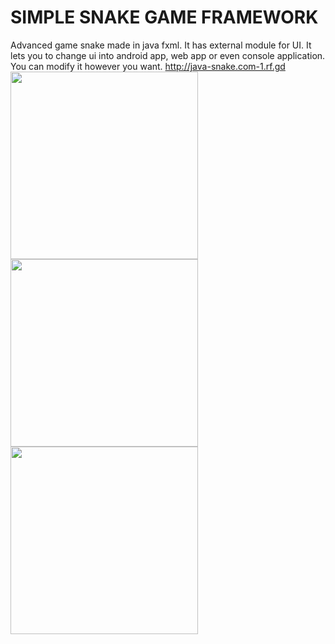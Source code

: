 # SIMPLE SNAKE GAME FRAMEWORK
Advanced game snake made in java fxml. It has external module for UI. It lets you to change ui into android app, web app or even console application. You can modify it however you want.
http://java-snake.com-1.rf.gd
<br/>
<img width="300px" src="https://github.com/jakobhostnik/Snake/blob/master/Java-snake-website(java-snake)/java-snake_files/game.png?raw=true"/><br/>
<img width="300px" src="https://github.com/jakobhostnik/Snake/blob/master/Java-snake-website(java-snake)/java-snake_files/game1.png?raw=true"/><br/>
<img width="300px" src="https://github.com/jakobhostnik/Snake/blob/master/Java-snake-website(java-snake)/java-snake_files/game3.png?raw=true"/><br/>
